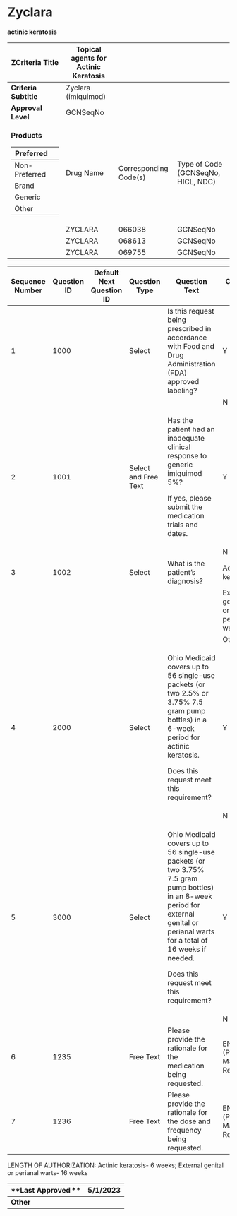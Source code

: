 # Zyclara

**actinic keratosis**

<table>
<thead>
<tr class="header">
<th><strong>ZCriteria Title</strong></th>
<th>Topical agents for Actinic Keratosis</th>
<th></th>
<th></th>
</tr>
</thead>
<tbody>
<tr class="odd">
<td><strong>Criteria Subtitle</strong></td>
<td>Zyclara (imiquimod)</td>
<td></td>
<td></td>
</tr>
<tr class="even">
<td><strong>Approval Level</strong></td>
<td>GCNSeqNo</td>
<td></td>
<td></td>
</tr>
<tr class="odd">
<td><p><strong>Products</strong></p>
<table>
<thead>
<tr class="header">
<th>Preferred</th>
<th></th>
</tr>
</thead>
<tbody>
<tr class="odd">
<td>Non-Preferred</td>
<td></td>
</tr>
<tr class="even">
<td>Brand</td>
<td></td>
</tr>
<tr class="odd">
<td>Generic</td>
<td></td>
</tr>
<tr class="even">
<td>Other</td>
<td></td>
</tr>
</tbody>
</table></td>
<td>Drug Name</td>
<td>Corresponding Code(s)</td>
<td>Type of Code (GCNSeqNo, HICL, NDC)</td>
</tr>
<tr class="even">
<td></td>
<td>ZYCLARA</td>
<td>066038</td>
<td>GCNSeqNo</td>
</tr>
<tr class="odd">
<td></td>
<td>ZYCLARA</td>
<td>068613</td>
<td>GCNSeqNo</td>
</tr>
<tr class="even">
<td></td>
<td>ZYCLARA</td>
<td>069755</td>
<td>GCNSeqNo</td>
</tr>
</tbody>
</table>

<table>
<thead>
<tr class="header">
<th><strong>Sequence Number</strong></th>
<th><strong>Question ID</strong></th>
<th><strong>Default Next Question ID</strong></th>
<th><strong>Question Type</strong></th>
<th><strong>Question Text</strong></th>
<th><strong>Choice Text</strong></th>
<th><strong>Next Question ID</strong></th>
</tr>
</thead>
<tbody>
<tr class="odd">
<td>1</td>
<td>1000</td>
<td></td>
<td>Select</td>
<td>Is this request being prescribed in accordance with Food and Drug Administration (FDA) approved labeling?</td>
<td>Y</td>
<td>1001</td>
</tr>
<tr class="even">
<td></td>
<td></td>
<td></td>
<td></td>
<td></td>
<td>N</td>
<td>1235</td>
</tr>
<tr class="odd">
<td>2</td>
<td>1001</td>
<td></td>
<td>Select and Free Text</td>
<td><p>Has the patient had an inadequate clinical response to generic imiquimod 5%?</p>
<p>If yes, please submit the medication trials and dates.</p></td>
<td>Y</td>
<td>1002</td>
</tr>
<tr class="even">
<td></td>
<td></td>
<td></td>
<td></td>
<td></td>
<td>N</td>
<td>1235</td>
</tr>
<tr class="odd">
<td>3</td>
<td>1002</td>
<td></td>
<td>Select</td>
<td>What is the patient’s diagnosis?  </td>
<td>Actinic keratosis</td>
<td>2000</td>
</tr>
<tr class="even">
<td></td>
<td></td>
<td></td>
<td></td>
<td></td>
<td>External genital or perianal warts</td>
<td>3000</td>
</tr>
<tr class="odd">
<td></td>
<td></td>
<td></td>
<td></td>
<td></td>
<td>Other</td>
<td>1235</td>
</tr>
<tr class="even">
<td>4</td>
<td>2000</td>
<td></td>
<td>Select</td>
<td><p>Ohio Medicaid covers up to 56 single-use packets (or two 2.5% or 3.75% 7.5 gram pump bottles) in a 6-week period for actinic keratosis.</p>
<p>Does this request meet this requirement?</p></td>
<td>Y</td>
<td>END (Pending Manual Review)</td>
</tr>
<tr class="odd">
<td></td>
<td></td>
<td></td>
<td></td>
<td></td>
<td>N</td>
<td>1236</td>
</tr>
<tr class="even">
<td>5</td>
<td>3000</td>
<td></td>
<td>Select</td>
<td><p>Ohio Medicaid covers up to 56 single-use packets (or two 3.75% 7.5 gram pump bottles) in an 8-week period for external genital or perianal warts for a total of 16 weeks if needed.</p>
<p>Does this request meet this requirement?</p></td>
<td>Y</td>
<td>END (Pending Manual Review)</td>
</tr>
<tr class="odd">
<td></td>
<td></td>
<td></td>
<td></td>
<td></td>
<td>N</td>
<td>1236</td>
</tr>
<tr class="even">
<td>6</td>
<td>1235</td>
<td></td>
<td>Free Text</td>
<td>Please provide the rationale for the medication being requested. </td>
<td>END (Pending Manual Review)</td>
<td></td>
</tr>
<tr class="odd">
<td>7</td>
<td>1236</td>
<td></td>
<td>Free Text</td>
<td>Please provide the rationale for the dose and frequency being requested.</td>
<td>END (Pending Manual Review)</td>
<td></td>
</tr>
</tbody>
</table>

LENGTH OF AUTHORIZATION: Actinic keratosis- 6 weeks; External genital or
perianal warts- 16 weeks

| **Last Approved ** | 5/1/2023 |
| ------------------ | -------- |
| **Other**          |          |
